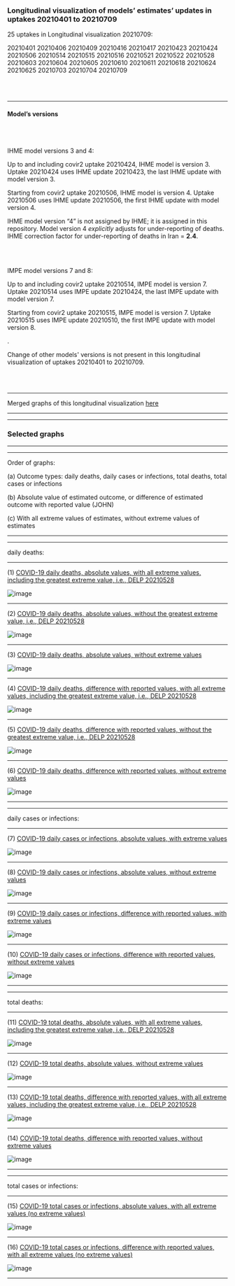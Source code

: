 ### Longitudinal visualization of models’ estimates’ updates in uptakes 20210401 to 20210709

25 uptakes in Longitudinal visualization 20210709: 

20210401 20210406 20210409 20210416 20210417 
20210423 20210424 20210506 20210514 20210515 
20210516 20210521 20210522 20210528 20210603 
20210604 20210605 20210610 20210611 20210618 
20210624 20210625 20210703 20210704 20210709

<br/><br/>


****

#### Model’s versions

<br/><br/>

IHME model versions 3 and 4:

Up to and including covir2 uptake 20210424, IHME model is version 3. Uptake 20210424 uses IHME update 20210423, the last IHME update with model version 3.

Starting from covir2 uptake 20210506, IHME model is version 4. Uptake 20210506 uses IHME update 20210506, the first IHME update with model version 4.

IHME model version “4” is not assigned by IHME; it is assigned in this repository. Model version 4 _explicitly_ adjusts for under-reporting of deaths. IHME correction factor for under-reporting of deaths in Iran = **2.4**.

<br/><br/>

IMPE model versions 7 and 8:

Up to and including covir2 uptake 20210514, IMPE model is version 7. Uptake 20210514 uses IMPE update 20210424, the last IMPE update with model version 7.

Starting from covir2 uptake 20210515, IMPE model is version 7. Uptake 20210515 uses IMPE update 20210510, the first IMPE update with model version 8.

.

Change of other models' versions is not present in this longitudinal visualization of uptakes 20210401 to 20210709.

<br/><br/>
****

Merged graphs of this longitudinal visualization [here](https://github.com/pourmalek/covir2/blob/main/longitudinal/20210709/graphs%20merged%2020210709.pdf)

****
****

### Selected graphs

****
****

Order of graphs:

(a) Outcome types: daily deaths, daily cases or infections, total deaths, total cases or infections

(b) Absolute value of estimated outcome, or difference of estimated outcome with reported value (JOHN)

(c) With all extreme values of estimates, without extreme values of estimates

****
****

daily deaths:

****

(1) [COVID-19 daily deaths, absolute values, with all extreme values, including the greatest extreme value, i.e., DELP 20210528](https://github.com/pourmalek/covir2/blob/main/longitudinal/20210709/output/merge/graph%2011a%20COVID-19%20daily%20deaths%2C%20Iran.pdf)

![image](https://user-images.githubusercontent.com/30849720/126067737-5b840b56-3694-4ffe-b54c-3061219eaf68.png)

****

(2) [COVID-19 daily deaths, absolute values, without the greatest extreme value, i.e., DELP 20210528](https://github.com/pourmalek/covir2/blob/main/longitudinal/20210709/output/merge/graph%2011b%20COVID-19%20daily%20deaths%2C%20Iran.pdf)

![image](https://user-images.githubusercontent.com/30849720/126067781-e5e83917-8bb0-4a4e-840d-a799a0f6074d.png)

****

(3) [COVID-19 daily deaths, absolute values, without extreme values](https://github.com/pourmalek/covir2/blob/main/longitudinal/20210709/output/merge/graph%2011c%20COVID-19%20daily%20deaths%2C%20Iran%2C%20wo%20extremes.pdf)

![image](https://user-images.githubusercontent.com/30849720/126067794-7fbe73af-8090-4d6e-ae46-ef1750061d3e.png)

****

(4) [COVID-19 daily deaths, difference with reported values, with all extreme values, including the greatest extreme value, i.e., DELP 20210528](https://github.com/pourmalek/covir2/blob/main/longitudinal/20210709/output/merge/graph%2012a%20COVID-19%20daily%20deaths%2C%20Iran%2C%20minus.pdf)

![image](https://user-images.githubusercontent.com/30849720/126068161-eca30eba-d319-466f-b668-1906e0bcbe27.png)

****

(5) [COVID-19 daily deaths, difference with reported values, without the greatest extreme value, i.e., DELP 20210528](https://github.com/pourmalek/covir2/blob/main/longitudinal/20210709/output/merge/graph%2012b%20COVID-19%20daily%20deaths%2C%20Iran%2C%20wo%20extremes%2C%20minus.pdf)

![image](https://user-images.githubusercontent.com/30849720/126068241-4a42a00d-4532-420a-a1a8-52e2f9cb7f8c.png)

****

(6) [COVID-19 daily deaths, difference with reported values, without extreme values](https://github.com/pourmalek/covir2/blob/main/longitudinal/20210709/output/merge/graph%2012c%20COVID-19%20daily%20deaths%2C%20Iran%2C%20wo%20extremes%2C%20minus.pdf)

![image](https://user-images.githubusercontent.com/30849720/126068280-c90d9ccb-93f1-4dc5-bf54-517845fb41d6.png)

****
****

daily cases or infections:

****

(7) [COVID-19 daily cases or infections, absolute values, with extreme values](https://github.com/pourmalek/covir2/blob/main/longitudinal/20210709/output/merge/graph%2021a%20COVID-19%20daily%20cases%2C%20Iran.pdf)

![image](https://user-images.githubusercontent.com/30849720/126068376-cd1a2f1c-ca61-41ae-9b89-d83177d603d0.png)

****

(8) [COVID-19 daily cases or infections, absolute values, without extreme values](https://github.com/pourmalek/covir2/blob/main/longitudinal/20210709/output/merge/graph%2021b%20COVID-19%20daily%20cases%2C%20Iran%2C%20wo%20extremes.pdf)

![image](https://user-images.githubusercontent.com/30849720/126068442-a61d6a05-e2ca-454c-bb61-2fbf2872a62c.png)

****

(9) [COVID-19 daily cases or infections, difference with reported values, with extreme values](https://github.com/pourmalek/covir2/blob/main/longitudinal/20210709/output/merge/graph%2022a%20COVID-19%20daily%20cases%2C%20Iran%2C%20minus.pdf)

![image](https://user-images.githubusercontent.com/30849720/126068512-361783d0-358d-4199-b4de-68178519361f.png)

****

(10) [COVID-19 daily cases or infections, difference with reported values, without extreme values](https://github.com/pourmalek/covir2/blob/main/longitudinal/20210709/output/merge/graph%2022b%20COVID-19%20daily%20cases%2C%20Iran%2C%20wo%20extremes%2C%20minus.pdf)

![image](https://user-images.githubusercontent.com/30849720/126068552-06d5bad7-d94b-4331-8938-031dbefadcf1.png)

****
****

total deaths:

****

(11) [COVID-19 total deaths, absolute values, with all extreme values, including the greatest extreme value, i.e., DELP 20210528](https://github.com/pourmalek/covir2/blob/main/longitudinal/20210709/output/merge/graph%2031a%20COVID-19%20total%20deaths%2C%20Iran.pdf)

![image](https://user-images.githubusercontent.com/30849720/126068654-0faa5688-fe1a-42f0-b404-50eae9e3a250.png)

****

(12) [COVID-19 total deaths, absolute values, without extreme values](https://github.com/pourmalek/covir2/blob/main/longitudinal/20210709/output/merge/graph%2031b%20COVID-19%20total%20deaths%2C%20Iran%2C%20wo%20extremes.pdf)

![image](https://user-images.githubusercontent.com/30849720/126068910-78763d18-6a3d-4b71-8633-997daed47457.png)

****

(13) [COVID-19 total deaths, difference with reported values, with all extreme values, including the greatest extreme value, i.e., DELP 20210528](https://github.com/pourmalek/covir2/blob/main/longitudinal/20210709/output/merge/graph%2032a%20COVID-19%20total%20deaths%2C%20Iran%2C%20minus.pdf)

![image](https://user-images.githubusercontent.com/30849720/126068965-63877a27-539c-4b2c-b417-1e3759c0afbd.png)

****

(14) [COVID-19 total deaths, difference with reported values, without extreme values](https://github.com/pourmalek/covir2/blob/main/longitudinal/20210709/output/merge/graph%2032b%20COVID-19%20total%20deaths%2C%20Iran%2C%20wo%20extremes%2C%20minus.pdf)

![image](https://user-images.githubusercontent.com/30849720/126069030-9db5df1a-3763-4826-b790-377a04d099b3.png)

****
****

total cases or infections:

****

(15) [COVID-19 total cases or infections, absolute values, with all extreme values (no extreme values)](https://github.com/pourmalek/covir2/blob/main/longitudinal/20210709/output/merge/graph%2041a%20COVID-19%20total%20cases%2C%20Iran.pdf)

![image](https://user-images.githubusercontent.com/30849720/126069139-e739fed0-cfa8-4a90-b1b9-8dcc483d8574.png)

****

(16) [COVID-19 total cases or infections, difference with reported values, with all extreme values (no extreme values)](https://github.com/pourmalek/covir2/blob/main/longitudinal/20210709/output/merge/graph%2042a%20COVID-19%20total%20cases%2C%20Iran%2C%20minus.pdf)

![image](https://user-images.githubusercontent.com/30849720/126069186-620befdd-4212-43b7-b68b-e75696fe1536.png)

****













